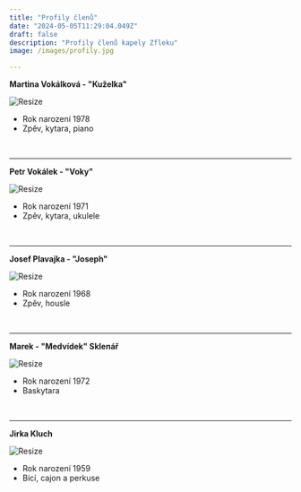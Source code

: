 ```yaml
---
title: "Profily členů"
date: "2024-05-05T11:29:04.049Z"
draft: false
description: "Profily členů kapely Zfleku"
image: /images/profily.jpg

---
```

**Martina Vokálková - "Kuželka"**

![Resize](/images/martina-vokalkova.jpg?width=200px)
- Rok narození 1978
- Zpěv, kytara, piano

&nbsp;

---

**Petr Vokálek - "Voky"**

![Resize](/images/petr-vokalek.jpg?width=200px)
- Rok narození 1971
- Zpěv, kytara, ukulele

&nbsp;

---
**Josef Plavajka - "Joseph"**

![Resize](/images/josef-plavajka.jpg?width=200px)
- Rok narození 1968
- Zpěv, housle

&nbsp;

---
**Marek - "Medvídek" Sklenář**

![Resize](/images/marek-sklenar.jpg?width=200px)
- Rok narození 1972
- Baskytara


&nbsp;

---
**Jirka Kluch**

![Resize](/images/jirka-kluch.jpg?width=200px)
- Rok narození 1959
- Bicí, cajon a perkuse